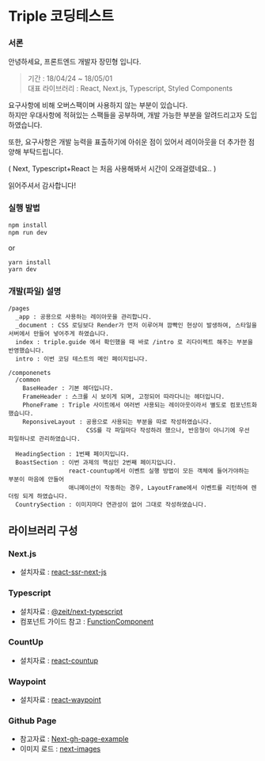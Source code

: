 # Triple 코딩테스트

### 서론
안녕하세요, 프론트엔드 개발자 장민형 입니다.  

> 기간 : 18/04/24 ~ 18/05/01  
> 대표 라이브러리 : React, Next.js, Typescript, Styled Components

요구사항에 비해 오버스팩이며 사용하지 않는 부분이 있습니다.  
하지만 우대사항에 적혀있는 스팩들을 공부하며, 개발 가능한 부분을 알려드리고자 도입하였습니다.

또한, 요구사항은 개발 능력을 표출하기에 아쉬운 점이 있어서 레이아웃을 더 추가한 점 양해 부탁드립니다.  

( Next, Typescript+React 는 처음 사용해봐서 시간이 오래걸렸네요.. )

읽어주셔서 감사합니다!

### 실행 발법
```bash
npm install
npm run dev
```
or
```bash
yarn install
yarn dev
```


### 개발(파일) 설명
```
/pages
  _app : 공용으로 사용하는 레이아웃을 관리합니다.  
  _document : CSS 로딩보다 Render가 먼저 이루어져 깜빡인 현상이 발생하여, 스타일을 서버에서 만들어 넣어주게 하였습니다.
  index : triple.guide 에서 확인했을 때 바로 /intro 로 리다이렉트 해주는 부분을 반영했습니다.
  intro : 이번 코딩 테스트의 메인 페이지입니다.

/componenets
  /common
    BaseHeader : 기본 헤더입니다.
    FrameHeader : 스크롤 시 보이게 되며, 고정되어 따라다니는 헤더입니다.
    PhoneFrame : Triple 사이트에서 여러번 사용되는 레이아웃이라서 별도로 컴포넌트화 했습니다.
    ReponsiveLayout : 공용으로 사용되는 부분을 따로 작성하였습니다.
                      CSS를 각 파일마다 작성하려 했으나, 반응형이 아니기에 우선 파일하나로 관리하였습니다.

  HeadingSection : 1번째 페이지입니다.
  BoastSection : 이번 과제의 핵심인 2번째 페이지입니다.
                 react-countup에서 이벤트 실행 방법이 모든 객체에 들어가야하는 부분이 마음에 안들어
                 애니메이션이 작동하는 경우, LayoutFrame에서 이벤트를 리턴하여 렌더링 되게 하였습니다.
  CountrySection : 이미지마다 연관성이 없어 그대로 작성하였습니다.
```
## 라이브러리 구성

### Next.js

- 설치자료 : [react-ssr-next-js](https://holywater-jeong.github.io/blog/react-ssr-next-js/)

### Typescript

- 설치자료 : [@zeit/next-typescript](https://www.npmjs.com/package/@zeit/next-typescript)
- 컴포넌트 가이드 참고 : [FunctionComponent](https://fettblog.eu/typescript-react/components/)

### CountUp
- 설치자료 : [react-countup](https://github.com/glennreyes/react-countup)

### Waypoint
- 설치자료 : [react-waypoint](https://github.com/brigade/react-waypoint)

### Github Page

- 참고자료 : [Next-gh-page-example](https://github.com/thierryc/Next-gh-page-example)
- 이미지 로드 : [next-images](https://www.npmjs.com/package/next-images)